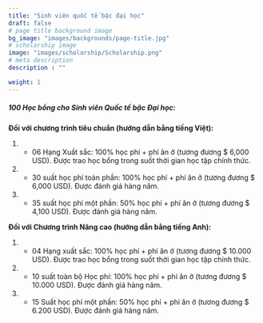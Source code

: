 ```yaml
---
title: "Sinh viên quốc tế bậc đại học"
draft: false
# page title background image
bg_image: "images/backgrounds/page-title.jpg"
# scholarship image
image: "images/scholarship/Scholarship.png"
# meta description
description : ""

weight: 1
---
```


##### 100 Học bổng cho Sinh viên Quốc tế bậc Đại học:

**Đối với chương trình tiêu chuẩn (hướng dẫn bằng tiếng Việt):**   

1. - 06 Hạng Xuất sắc: 100% học phí + phí ăn ở (tương đương $ 6,000 USD). Được trao học bổng trong suốt thời gian học tập chính thức.
2. - 30 suất học phí toàn phần: 100% học phí + phí ăn ở (tương đương $ 6,000 USD). Được đánh giá hàng năm. 
3. - 35 suất học phí một phần: 50% học phí + phí ăn ở (tương đương $ 4,100 USD). Được đánh giá hàng năm.

  
**Đối với Chương trình Nâng cao (hướng dẫn bằng tiếng Anh):**  
1. - 04 Hạng xuất sắc: 100% học phí + phí ăn ở (tương đương $ 10.000 USD). Được trao học bổng trong suốt thời gian học tập chính thức.
2. - 10 suất toàn bộ Học phí: 100% học phí + phí ăn ở (tương đương $ 10.000 USD). Được đánh giá hàng năm. 
3. - 15 Suất học phí một phần: 50% học phí + phí ăn ở (tương đương $ 6.200 USD). Được đánh giá hàng năm.

